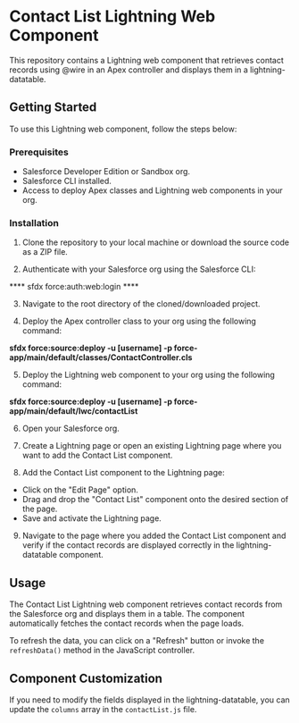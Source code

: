# Contact List Lightning Web Component

This repository contains a Lightning web component that retrieves contact records using @wire in an Apex controller and displays them in a lightning-datatable.

## Getting Started

To use this Lightning web component, follow the steps below:

### Prerequisites

- Salesforce Developer Edition or Sandbox org.
- Salesforce CLI installed.
- Access to deploy Apex classes and Lightning web components in your org.

### Installation

1. Clone the repository to your local machine or download the source code as a ZIP file.

2. Authenticate with your Salesforce org using the Salesforce CLI:

  **** sfdx force:auth:web:login ****

3. Navigate to the root directory of the cloned/downloaded project.

4. Deploy the Apex controller class to your org using the following command:
     
  **sfdx force:source:deploy -u [username] -p force-app/main/default/classes/ContactController.cls**

5. Deploy the Lightning web component to your org using the following command:

  **sfdx force:source:deploy -u [username] -p force-app/main/default/lwc/contactList**

6. Open your Salesforce org.

7. Create a Lightning page or open an existing Lightning page where you want to add the Contact List component.

8. Add the Contact List component to the Lightning page:
- Click on the "Edit Page" option.
- Drag and drop the "Contact List" component onto the desired section of the page.
- Save and activate the Lightning page.

9. Navigate to the page where you added the Contact List component and verify if the contact records are displayed correctly in the lightning-datatable component.

## Usage

The Contact List Lightning web component retrieves contact records from the Salesforce org and displays them in a table. The component automatically fetches the contact records when the page loads.

To refresh the data, you can click on a "Refresh" button or invoke the `refreshData()` method in the JavaScript controller.

## Component Customization

If you need to modify the fields displayed in the lightning-datatable, you can update the `columns` array in the `contactList.js` file.


  

